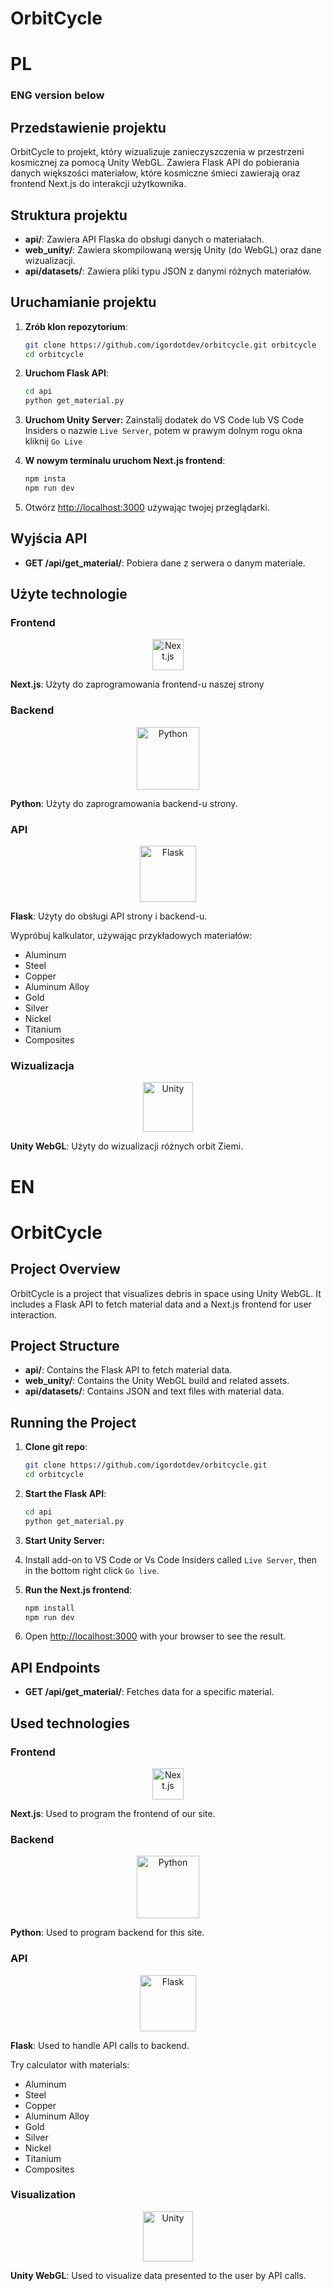 # OrbitCycle

# PL
### ENG version below
## Przedstawienie projektu

OrbitCycle to projekt, który wizualizuje zanieczyszczenia w przestrzeni kosmicznej za pomocą Unity WebGL. Zawiera Flask API do pobierania danych większości materiałow, które kosmiczne śmieci zawierają oraz frontend Next.js do interakcji użytkownika.

## Struktura projektu

- **api/**: Zawiera API Flaska do obsługi danych o materiałach.
- **web_unity/**: Zawiera skompilowaną wersję Unity (do WebGL) oraz dane wizualizacji.
- **api/datasets/**: Zawiera pliki typu JSON z danymi różnych materiałów.

## Uruchamianie projektu
1. **Zrób klon repozytorium**:
	```bash
	git clone https://github.com/igordotdev/orbitcycle.git orbitcycle
	cd orbitcycle
	```

1. **Uruchom Flask API**:
	```bash
	cd api
	python get_material.py
	```
2. **Uruchom Unity Server:**
        Zainstalij dodatek do VS Code lub VS Code Insiders o nazwie ```Live Server```, potem w prawym dolnym rogu okna kliknij ```Go Live```

3. **W nowym terminalu uruchom Next.js frontend**:
	```bash
 	npm insta
	npm run dev
	```

4. Otwórz [http://localhost:3000](http://localhost:3000) używając twojej przeglądarki.

## Wyjścia API

- **GET /api/get_material/<material>**: Pobiera dane z serwera o danym materiale.

## Użyte technologie

### Frontend

<p align="center">
	<img src="https://upload.wikimedia.org/wikipedia/commons/8/8e/Nextjs-logo.svg" alt="Next.js" style="height: 50px;"/>
</p>

**Next.js**: Użyty do zaprogramowania frontend-u naszej strony

### Backend

<p align="center">
	<img src="https://upload.wikimedia.org/wikipedia/commons/c/c3/Python-logo-notext.svg" alt="Python" style="height: 100px;"/>
</p>

**Python**: Użyty do zaprogramowania backend-u strony.

### API

<p align="center">
	<img src="https://upload.wikimedia.org/wikipedia/commons/3/3c/Flask_logo.svg" alt="Flask" style="height: 90px;"/>
</p>

**Flask**: Użyty do obsługi API strony i backend-u.

Wypróbuj kalkulator, używając przykładowych materiałów:
- Aluminum
- Steel
- Copper
- Aluminum Alloy
- Gold
- Silver
- Nickel
- Titanium
- Composites

### Wizualizacja

<p align="center">
	<img src="https://upload.wikimedia.org/wikipedia/commons/1/19/Unity_Technologies_logo.svg" alt="Unity" style="height: 80px;"/>
</p>

**Unity WebGL**: Użyty do wizualizacji różnych orbit Ziemi.


# EN
# OrbitCycle
## Project Overview

OrbitCycle is a project that visualizes debris in space using Unity WebGL. It includes a Flask API to fetch material data and a Next.js frontend for user interaction.

## Project Structure

- **api/**: Contains the Flask API to fetch material data.
- **web_unity/**: Contains the Unity WebGL build and related assets.
- **api/datasets/**: Contains JSON and text files with material data.

## Running the Project

1. **Clone git repo**:
	```bash
	git clone https://github.com/igordotdev/orbitcycle.git
	cd orbitcycle
	```

1. **Start the Flask API**:
	```bash
	cd api
	python get_material.py
	```
2. **Start Unity Server:**

3. Install add-on to VS Code or Vs Code Insiders called ```Live Server```, then in the bottom right click ```Go live```.

3. **Run the Next.js frontend**:
	```bash
 	npm install
	npm run dev
	```

4. Open [http://localhost:3000](http://localhost:3000) with your browser to see the result.

## API Endpoints

- **GET /api/get_material/<material>**: Fetches data for a specific material.

## Used technologies

### Frontend

<p align="center">
	<img src="https://upload.wikimedia.org/wikipedia/commons/8/8e/Nextjs-logo.svg" alt="Next.js" style="height: 50px;"/>
</p>

**Next.js**: Used to program the frontend of our site.

### Backend

<p align="center">
	<img src="https://upload.wikimedia.org/wikipedia/commons/c/c3/Python-logo-notext.svg" alt="Python" style="height: 100px;"/>
</p>

**Python**: Used to program backend for this site.

### API

<p align="center">
	<img src="https://upload.wikimedia.org/wikipedia/commons/3/3c/Flask_logo.svg" alt="Flask" style="height: 90px;"/>
</p>

**Flask**: Used to handle API calls to backend.

Try calculator with materials:
- Aluminum
- Steel
- Copper
- Aluminum Alloy
- Gold
- Silver
- Nickel
- Titanium
- Composites

### Visualization

<p align="center">
	<img src="https://upload.wikimedia.org/wikipedia/commons/1/19/Unity_Technologies_logo.svg" alt="Unity" style="height: 80px;"/>
</p>

**Unity WebGL**: Used to visualize data presented to the user by API calls.
